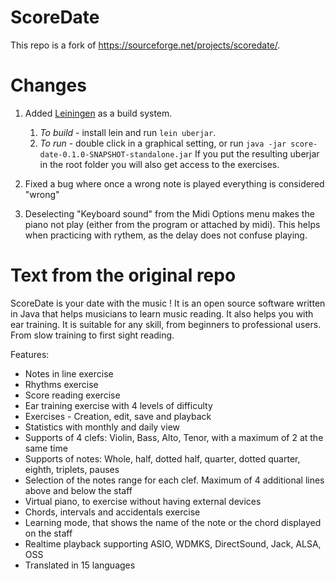 # ScoreDate

This repo is a fork of https://sourceforge.net/projects/scoredate/. 

# Changes
1. Added [Leiningen](https://github.com/technomancy/leiningen) as a build system.
   1. *To build* - install lein and run `lein uberjar`. 
   2. *To run* - double click in a graphical setting, or run `java -jar score-date-0.1.0-SNAPSHOT-standalone.jar`
                 If you put the resulting uberjar in the root folder you will also get access to the exercises.

2. Fixed a bug where once a wrong note is played everything is considered "wrong"
3. Deselecting "Keyboard sound" from the Midi Options menu makes the piano not play (either from the program or attached by midi).
   This helps when practicing with rythem, as the delay does not confuse playing.

# Text from the original repo

ScoreDate is your date with the music !
It is an open source software written in Java that helps musicians to learn music reading. It also helps you with ear training.
It is suitable for any skill, from beginners to professional users. From slow training to first sight reading.

Features:
* Notes in line exercise
* Rhythms exercise
* Score reading exercise
* Ear training exercise with 4 levels of difficulty
* Exercises - Creation, edit, save and playback
* Statistics with monthly and daily view
* Supports of 4 clefs: Violin, Bass, Alto, Tenor, with a maximum of 2 at the same time
* Supports of notes: Whole, half, dotted half, quarter, dotted quarter, eighth, triplets, pauses
* Selection of the notes range for each clef. Maximum of 4 additional lines above and below the staff
* Virtual piano, to exercise without having external devices
* Chords, intervals and accidentals exercise
* Learning mode, that shows the name of the note or the chord displayed on the staff
* Realtime playback supporting ASIO, WDMKS, DirectSound, Jack, ALSA, OSS
* Translated in 15 languages
